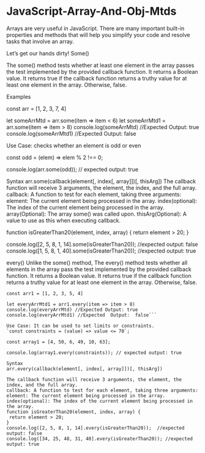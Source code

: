 # JavaScript-Array-And-Obj-Mtds

Arrays are very useful in JavaScript. There are many important built-in properties and methods that will help you simplify your code and resolve tasks that involve an array.

Let’s get our hands dirty!
Some()

The some() method tests whether at least one element in the array passes the test implemented by the provided callback function. It returns a Boolean value. It returns true if the callback function returns a truthy value for at least one element in the array. Otherwise, false.

Examples

const arr = [1, 2, 3, 7, 4]
 
let someArrMtd = arr.some(item => item < 6)
let someArrMtd1 = arr.some(item => item > 8)
console.log(someArrMtd) //Expected Output: true
console.log(someArrMtd1) //Expected  Output:  false
 
 
Use Case: checks whether an element is odd or even
 
const odd = (elem) => elem % 2 !== 0;
 
console.log(arr.some(odd)); // expected output: true


Syntax
arr.some(callback(element[, index[, array]])[, thisArg])
The callback function will receive 3 arguments, the element, the index, and the full array.
callback: A function to test for each element, taking three arguments:
element: The current element being processed in the array.
index(optional): The index of the current element being processed in the array.
array(Optional):  The array some() was called upon.
thisArg(Optional):  A value to use as this when executing callback.


function isGreaterThan20(element, index, array) {
 return element > 20;
}
 
console.log([2, 5, 8, 1, 14].some(isGreaterThan20));  //expected output: false
console.log([1, 5, 8, 1, 40].some(isGreaterThan20)); //expected output: true
 
every()
Unlike the some() method, The every() method tests whether all elements in the array pass the test implemented by the provided callback function. It returns a Boolean value. It returns true if the callback function returns a truthy value for at least one element in the array. Otherwise, false.
 
`const arr1 = [1, 2, 3, 5, 4]`
 
```let everyArrMtd = arr1.every(item => item < 6)
let everyArrMtd1 = arr1.every(item => item > 8)
console.log(everyArrMtd) //Expected Output: true
console.log(everyArrMtd1) //Expected  Output:  false```
 
Use Case: It can be used to set limits or constraints.
`const constraints = (value) => value <= 70`;
 
const array1 = [4, 50, 6, 49, 10, 63];
 
console.log(array1.every(constraints)); // expected output: true
 
Syntax
arr.every(callback(element[, index[, array]])[, thisArg])

The callback function will receive 3 arguments, the element, the index, and the full array.
callback: A function to test for each element, taking three arguments:
element: The current element being processed in the array.
index(optional): The index of the current element being processed in the array.
function isGreaterThan20(element, index, array) {
 return element > 20;
}
console.log([2, 5, 8, 1, 14].every(isGreaterThan20));  //expected output: false
console.log([34, 25, 48, 31, 40].every(isGreaterThan20)); //expected output: true
